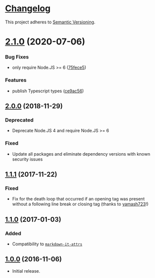 # [Changelog](http://keepachangelog.com/)

This project adheres to [Semantic Versioning](http://semver.org/).

# [2.1.0](https://github.com/jGleitz/markdown-it-kbd/compare/v2.0.0...v2.1.0) (2020-07-06)


### Bug Fixes

* only require Node.JS >= 6 ([75fece5](https://github.com/jGleitz/markdown-it-kbd/commit/75fece579565cee89f45ea9c3033b2371411c3a6))


### Features

* publish Typescript types ([ce9ac56](https://github.com/jGleitz/markdown-it-kbd/commit/ce9ac5604f6f7d07d1c2c03d362e5c6d40cfe76b))

## [2.0.0] (2018-11-29)
### Deprecated
 * Deprecate Node.JS 4 and require Node.JS >= 6
### Fixed
 * Update all packages and eliminate dependency versions with known security issues

## [1.1.1] (2017-11-22)
### Fixed
 * Fix for the death loop that occurred if an opening tag was present without a following line break or closing tag (thanks to [yamash723](https://github.com/jGleitz/markdown-it-kbd/pull/3)!)

## [1.1.0] (2017-01-03)
### Added
 * Compatibility to [`markdown-it-attrs`](https://github.com/arve0/markdown-it-attrs/)

## [1.0.0] (2016-11-06)
 * Initial release.

[unreleased]: https://github.com/jGleitz/markdown-it-kbd/compare/v2.0.0...HEAD
[2.0.0]: https://github.com/jGleitz/markdown-it-kbd/compare/v1.1.1...v2.0.0
[1.1.1]: https://github.com/jGleitz/markdown-it-kbd/compare/v1.1.0...v1.1.1
[1.1.0]: https://github.com/jGleitz/markdown-it-kbd/compare/v1.0.0...v1.1.0
[1.0.0]: https://github.com/jGleitz/markdown-it-kbd/tree/v1.0.0
